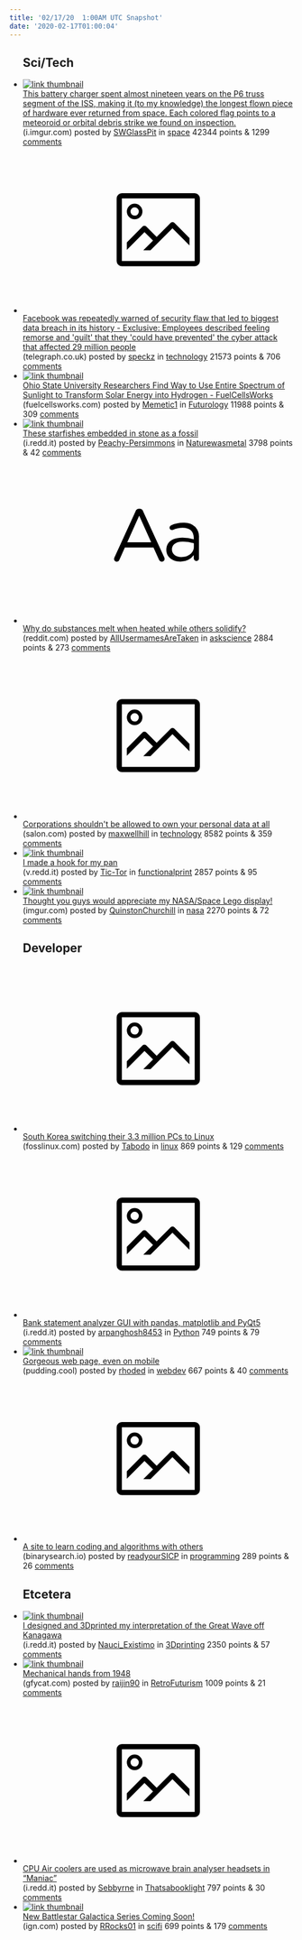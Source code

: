 ```yaml
---
title: '02/17/20  1:00AM UTC Snapshot'
date: '2020-02-17T01:00:04'
---
```

<ul>
<h2>Sci/Tech</h2>

<li><a href='https://i.imgur.com/g4Bf9qE.jpg'><img src='https://b.thumbs.redditmedia.com/egUn9JxF3jFcB7h9MLgWsWoeJYH-Pkwx8Gf3VzuYHHk.jpg' alt='link thumbnail'></a><div><div class='linkTitle'><a href='https://i.imgur.com/g4Bf9qE.jpg'>This battery charger spent almost nineteen years on the P6 truss segment of the ISS, making it (to my knowledge) the longest flown piece of hardware ever returned from space. Each colored flag points to a meteoroid or orbital debris strike we found on inspection.</a></div>(i.imgur.com) posted by <a href='https://www.reddit.com/user/SWGlassPit'>SWGlassPit</a> in <a href='https://www.reddit.com/r/space'>space</a> 42344 points & 1299 <a href='https://www.reddit.com/r/space/comments/f4qwjj/this_battery_charger_spent_almost_nineteen_years/'>comments</a></div></li>

<li><a href='https://www.telegraph.co.uk/technology/2020/02/09/facebook-repeatedly-warned-security-flaw-led-biggest-data-breach/'><svg version='1.1' viewBox='-34 -14 104 64' preserveAspectRatio='xMidYMid meet' xmlns='http://www.w3.org/2000/svg' xmlns:xlink='http://www.w3.org/1999/xlink'>
    <title>link thumbnail</title>
    <path d='M32,4H4A2,2,0,0,0,2,6V30a2,2,0,0,0,2,2H32a2,2,0,0,0,2-2V6A2,2,0,0,0,32,4ZM4,30V6H32V30Z'></path>
    <path d='M8.92,14a3,3,0,1,0-3-3A3,3,0,0,0,8.92,14Zm0-4.6A1.6,1.6,0,1,1,7.33,11,1.6,1.6,0,0,1,8.92,9.41Z'></path>
    <path d='M22.78,15.37l-5.4,5.4-4-4a1,1,0,0,0-1.41,0L5.92,22.9v2.83l6.79-6.79L16,22.18l-3.75,3.75H15l8.45-8.45L30,24V21.18l-5.81-5.81A1,1,0,0,0,22.78,15.37Z'></path>
    </svg></a><div><div class='linkTitle'><a href='https://www.telegraph.co.uk/technology/2020/02/09/facebook-repeatedly-warned-security-flaw-led-biggest-data-breach/'>Facebook was repeatedly warned of security flaw that led to biggest data breach in its history - Exclusive: Employees described feeling remorse and 'guilt' that they 'could have prevented' the cyber attack that affected 29 million people</a></div>(telegraph.co.uk) posted by <a href='https://www.reddit.com/user/speckz'>speckz</a> in <a href='https://www.reddit.com/r/technology'>technology</a> 21573 points & 706 <a href='https://www.reddit.com/r/technology/comments/f4sja8/facebook_was_repeatedly_warned_of_security_flaw/'>comments</a></div></li>

<li><a href='https://fuelcellsworks.com/news/ohio-state-university-researchers-find-way-to-entire-spectrum-of-sunlight-to-transform-solar-energy-into-hydrogen/'><img src='https://a.thumbs.redditmedia.com/s3cMUc0Fyns5WwNAJGMR6mhSax7MkffgBpOfCaOF_V4.jpg' alt='link thumbnail'></a><div><div class='linkTitle'><a href='https://fuelcellsworks.com/news/ohio-state-university-researchers-find-way-to-entire-spectrum-of-sunlight-to-transform-solar-energy-into-hydrogen/'>Ohio State University Researchers Find Way to Use Entire Spectrum of Sunlight to Transform Solar Energy into Hydrogen - FuelCellsWorks</a></div>(fuelcellsworks.com) posted by <a href='https://www.reddit.com/user/Memetic1'>Memetic1</a> in <a href='https://www.reddit.com/r/Futurology'>Futurology</a> 11988 points & 309 <a href='https://www.reddit.com/r/Futurology/comments/f4qx2m/ohio_state_university_researchers_find_way_to_use/'>comments</a></div></li>

<li><a href='https://i.redd.it/32lb4siqpah41.jpg'><img src='https://b.thumbs.redditmedia.com/DdfUTkKcnJfBSaxZdpaZ2NgbqhcZ483tQf6-Fdadzmo.jpg' alt='link thumbnail'></a><div><div class='linkTitle'><a href='https://i.redd.it/32lb4siqpah41.jpg'>These starfishes embedded in stone as a fossil</a></div>(i.redd.it) posted by <a href='https://www.reddit.com/user/Peachy-Persimmons'>Peachy-Persimmons</a> in <a href='https://www.reddit.com/r/Naturewasmetal'>Naturewasmetal</a> 3798 points & 42 <a href='https://www.reddit.com/r/Naturewasmetal/comments/f4rapa/these_starfishes_embedded_in_stone_as_a_fossil/'>comments</a></div></li>

<li><a href='https://www.reddit.com/r/askscience/comments/f4pbvc/why_do_substances_melt_when_heated_while_others/'><svg version='1.1' viewBox='-34 -12 104 64' preserveAspectRatio='xMidYMid slice' xmlns='http://www.w3.org/2000/svg' xmlns:xlink='http://www.w3.org/1999/xlink'>
    <title>text link thumbnail</title>
    <path d='M12.19,8.84a1.45,1.45,0,0,0-1.4-1h-.12a1.46,1.46,0,0,0-1.42,1L1.14,26.56a1.29,1.29,0,0,0-.14.59,1,1,0,0,0,1,1,1.12,1.12,0,0,0,1.08-.77l2.08-4.65h11l2.08,4.59a1.24,1.24,0,0,0,1.12.83,1.08,1.08,0,0,0,1.08-1.08,1.64,1.64,0,0,0-.14-.57ZM6.08,20.71l4.59-10.22,4.6,10.22Z'>
    </path>
    <path d='M32.24,14.78A6.35,6.35,0,0,0,27.6,13.2a11.36,11.36,0,0,0-4.7,1,1,1,0,0,0-.58.89,1,1,0,0,0,.94.92,1.23,1.23,0,0,0,.39-.08,8.87,8.87,0,0,1,3.72-.81c2.7,0,4.28,1.33,4.28,3.92v.5a15.29,15.29,0,0,0-4.42-.61c-3.64,0-6.14,1.61-6.14,4.64v.05c0,2.95,2.7,4.48,5.37,4.48a6.29,6.29,0,0,0,5.19-2.48V26.9a1,1,0,0,0,1,1,1,1,0,0,0,1-1.06V19A5.71,5.71,0,0,0,32.24,14.78Zm-.56,7.7c0,2.28-2.17,3.89-4.81,3.89-1.94,0-3.61-1.06-3.61-2.86v-.06c0-1.8,1.5-3,4.2-3a15.2,15.2,0,0,1,4.22.61Z'>
    </path>
    </svg></a><div><div class='linkTitle'><a href='https://www.reddit.com/r/askscience/comments/f4pbvc/why_do_substances_melt_when_heated_while_others/'>Why do substances melt when heated while others solidify?</a></div>(reddit.com) posted by <a href='https://www.reddit.com/user/AllUsermamesAreTaken'>AllUsermamesAreTaken</a> in <a href='https://www.reddit.com/r/askscience'>askscience</a> 2884 points & 273 <a href='https://www.reddit.com/r/askscience/comments/f4pbvc/why_do_substances_melt_when_heated_while_others/'>comments</a></div></li>

<li><a href='https://www.salon.com/2020/02/15/corporations-shouldnt-be-allowed-to-own-your-personal-data-at-all/'><svg version='1.1' viewBox='-34 -14 104 64' preserveAspectRatio='xMidYMid meet' xmlns='http://www.w3.org/2000/svg' xmlns:xlink='http://www.w3.org/1999/xlink'>
    <title>link thumbnail</title>
    <path d='M32,4H4A2,2,0,0,0,2,6V30a2,2,0,0,0,2,2H32a2,2,0,0,0,2-2V6A2,2,0,0,0,32,4ZM4,30V6H32V30Z'></path>
    <path d='M8.92,14a3,3,0,1,0-3-3A3,3,0,0,0,8.92,14Zm0-4.6A1.6,1.6,0,1,1,7.33,11,1.6,1.6,0,0,1,8.92,9.41Z'></path>
    <path d='M22.78,15.37l-5.4,5.4-4-4a1,1,0,0,0-1.41,0L5.92,22.9v2.83l6.79-6.79L16,22.18l-3.75,3.75H15l8.45-8.45L30,24V21.18l-5.81-5.81A1,1,0,0,0,22.78,15.37Z'></path>
    </svg></a><div><div class='linkTitle'><a href='https://www.salon.com/2020/02/15/corporations-shouldnt-be-allowed-to-own-your-personal-data-at-all/'>Corporations shouldn't be allowed to own your personal data at all</a></div>(salon.com) posted by <a href='https://www.reddit.com/user/maxwellhill'>maxwellhill</a> in <a href='https://www.reddit.com/r/technology'>technology</a> 8582 points & 359 <a href='https://www.reddit.com/r/technology/comments/f4l930/corporations_shouldnt_be_allowed_to_own_your/'>comments</a></div></li>

<li><a href='https://v.redd.it/m1dc48dd3bh41'><img src='https://a.thumbs.redditmedia.com/wJHNSwy44GKvZjdNo-lV8icsd35Kcoesg3U40f_gWZ4.jpg' alt='link thumbnail'></a><div><div class='linkTitle'><a href='https://v.redd.it/m1dc48dd3bh41'>I made a hook for my pan</a></div>(v.redd.it) posted by <a href='https://www.reddit.com/user/Tic-Tor'>Tic-Tor</a> in <a href='https://www.reddit.com/r/functionalprint'>functionalprint</a> 2857 points & 95 <a href='https://www.reddit.com/r/functionalprint/comments/f4samq/i_made_a_hook_for_my_pan/'>comments</a></div></li>

<li><a href='https://imgur.com/R7rAA7k'><img src='https://a.thumbs.redditmedia.com/7wC5Igv0WxJhfmq923uEZq7HEa4xw8-eb-zT2_L6ZJ8.jpg' alt='link thumbnail'></a><div><div class='linkTitle'><a href='https://imgur.com/R7rAA7k'>Thought you guys would appreciate my NASA/Space Lego display!</a></div>(imgur.com) posted by <a href='https://www.reddit.com/user/QuinstonChurchill'>QuinstonChurchill</a> in <a href='https://www.reddit.com/r/nasa'>nasa</a> 2270 points & 72 <a href='https://www.reddit.com/r/nasa/comments/f4qi4e/thought_you_guys_would_appreciate_my_nasaspace/'>comments</a></div></li>

<h2>Developer</h2>

<li><a href='https://www.fosslinux.com/29117/south-korea-switching-their-3-3-million-pcs-to-linux.htm'><svg version='1.1' viewBox='-34 -14 104 64' preserveAspectRatio='xMidYMid meet' xmlns='http://www.w3.org/2000/svg' xmlns:xlink='http://www.w3.org/1999/xlink'>
    <title>link thumbnail</title>
    <path d='M32,4H4A2,2,0,0,0,2,6V30a2,2,0,0,0,2,2H32a2,2,0,0,0,2-2V6A2,2,0,0,0,32,4ZM4,30V6H32V30Z'></path>
    <path d='M8.92,14a3,3,0,1,0-3-3A3,3,0,0,0,8.92,14Zm0-4.6A1.6,1.6,0,1,1,7.33,11,1.6,1.6,0,0,1,8.92,9.41Z'></path>
    <path d='M22.78,15.37l-5.4,5.4-4-4a1,1,0,0,0-1.41,0L5.92,22.9v2.83l6.79-6.79L16,22.18l-3.75,3.75H15l8.45-8.45L30,24V21.18l-5.81-5.81A1,1,0,0,0,22.78,15.37Z'></path>
    </svg></a><div><div class='linkTitle'><a href='https://www.fosslinux.com/29117/south-korea-switching-their-3-3-million-pcs-to-linux.htm'>South Korea switching their 3.3 million PCs to Linux</a></div>(fosslinux.com) posted by <a href='https://www.reddit.com/user/Tabodo'>Tabodo</a> in <a href='https://www.reddit.com/r/linux'>linux</a> 869 points & 129 <a href='https://www.reddit.com/r/linux/comments/f4wk2b/south_korea_switching_their_33_million_pcs_to/'>comments</a></div></li>

<li><a href='https://i.redd.it/133j2mxb59h41.png'><svg version='1.1' viewBox='-34 -14 104 64' preserveAspectRatio='xMidYMid meet' xmlns='http://www.w3.org/2000/svg' xmlns:xlink='http://www.w3.org/1999/xlink'>
    <title>link thumbnail</title>
    <path d='M32,4H4A2,2,0,0,0,2,6V30a2,2,0,0,0,2,2H32a2,2,0,0,0,2-2V6A2,2,0,0,0,32,4ZM4,30V6H32V30Z'></path>
    <path d='M8.92,14a3,3,0,1,0-3-3A3,3,0,0,0,8.92,14Zm0-4.6A1.6,1.6,0,1,1,7.33,11,1.6,1.6,0,0,1,8.92,9.41Z'></path>
    <path d='M22.78,15.37l-5.4,5.4-4-4a1,1,0,0,0-1.41,0L5.92,22.9v2.83l6.79-6.79L16,22.18l-3.75,3.75H15l8.45-8.45L30,24V21.18l-5.81-5.81A1,1,0,0,0,22.78,15.37Z'></path>
    </svg></a><div><div class='linkTitle'><a href='https://i.redd.it/133j2mxb59h41.png'>Bank statement analyzer GUI with pandas, matplotlib and PyQt5</a></div>(i.redd.it) posted by <a href='https://www.reddit.com/user/arpanghosh8453'>arpanghosh8453</a> in <a href='https://www.reddit.com/r/Python'>Python</a> 749 points & 79 <a href='https://www.reddit.com/r/Python/comments/f4oaag/bank_statement_analyzer_gui_with_pandas/'>comments</a></div></li>

<li><a href='https://pudding.cool/2017/05/song-repetition/?fbclid=IwAR0BAUJ_L_BXM_QWG0iF2P-fSuHPfkIgCPT_HZa8nXzEHoUBIi6LNOS1FUM'><img src='https://b.thumbs.redditmedia.com/PMQeDAukDn-HS6LpsZ8IsQFTueEJH-Ra9pGGYQ57K_c.jpg' alt='link thumbnail'></a><div><div class='linkTitle'><a href='https://pudding.cool/2017/05/song-repetition/?fbclid=IwAR0BAUJ_L_BXM_QWG0iF2P-fSuHPfkIgCPT_HZa8nXzEHoUBIi6LNOS1FUM'>Gorgeous web page, even on mobile</a></div>(pudding.cool) posted by <a href='https://www.reddit.com/user/rhoded'>rhoded</a> in <a href='https://www.reddit.com/r/webdev'>webdev</a> 667 points & 40 <a href='https://www.reddit.com/r/webdev/comments/f4qmc5/gorgeous_web_page_even_on_mobile/'>comments</a></div></li>

<li><a href='https://binarysearch.io/'><svg version='1.1' viewBox='-34 -14 104 64' preserveAspectRatio='xMidYMid meet' xmlns='http://www.w3.org/2000/svg' xmlns:xlink='http://www.w3.org/1999/xlink'>
    <title>link thumbnail</title>
    <path d='M32,4H4A2,2,0,0,0,2,6V30a2,2,0,0,0,2,2H32a2,2,0,0,0,2-2V6A2,2,0,0,0,32,4ZM4,30V6H32V30Z'></path>
    <path d='M8.92,14a3,3,0,1,0-3-3A3,3,0,0,0,8.92,14Zm0-4.6A1.6,1.6,0,1,1,7.33,11,1.6,1.6,0,0,1,8.92,9.41Z'></path>
    <path d='M22.78,15.37l-5.4,5.4-4-4a1,1,0,0,0-1.41,0L5.92,22.9v2.83l6.79-6.79L16,22.18l-3.75,3.75H15l8.45-8.45L30,24V21.18l-5.81-5.81A1,1,0,0,0,22.78,15.37Z'></path>
    </svg></a><div><div class='linkTitle'><a href='https://binarysearch.io/'>A site to learn coding and algorithms with others</a></div>(binarysearch.io) posted by <a href='https://www.reddit.com/user/readyourSICP'>readyourSICP</a> in <a href='https://www.reddit.com/r/programming'>programming</a> 289 points & 26 <a href='https://www.reddit.com/r/programming/comments/f4u7f0/a_site_to_learn_coding_and_algorithms_with_others/'>comments</a></div></li>

<h2>Etcetera</h2>

<li><a href='https://i.redd.it/9xpgygwe9ah41.jpg'><img src='https://b.thumbs.redditmedia.com/IEJ3P9oRtqpkpupobudfUDm_Ckpj75L6MJUh6vYSX6U.jpg' alt='link thumbnail'></a><div><div class='linkTitle'><a href='https://i.redd.it/9xpgygwe9ah41.jpg'>I designed and 3Dprinted my interpretation of the Great Wave off Kanagawa</a></div>(i.redd.it) posted by <a href='https://www.reddit.com/user/Nauci_Existimo'>Nauci_Existimo</a> in <a href='https://www.reddit.com/r/3Dprinting'>3Dprinting</a> 2350 points & 57 <a href='https://www.reddit.com/r/3Dprinting/comments/f4qacw/i_designed_and_3dprinted_my_interpretation_of_the/'>comments</a></div></li>

<li><a href='https://gfycat.com/lankydefiniteicelandgull'><img src='https://b.thumbs.redditmedia.com/c3ZWF9dckXfBog87vGg9EZzDkWYfrCakU8usnY-WERk.jpg' alt='link thumbnail'></a><div><div class='linkTitle'><a href='https://gfycat.com/lankydefiniteicelandgull'>Mechanical hands from 1948</a></div>(gfycat.com) posted by <a href='https://www.reddit.com/user/raijin90'>raijin90</a> in <a href='https://www.reddit.com/r/RetroFuturism'>RetroFuturism</a> 1009 points & 21 <a href='https://www.reddit.com/r/RetroFuturism/comments/f4u8xh/mechanical_hands_from_1948/'>comments</a></div></li>

<li><a href='https://i.redd.it/vhbym0b2fwg41.jpg'><svg version='1.1' viewBox='-34 -14 104 64' preserveAspectRatio='xMidYMid meet' xmlns='http://www.w3.org/2000/svg' xmlns:xlink='http://www.w3.org/1999/xlink'>
    <title>link thumbnail</title>
    <path d='M32,4H4A2,2,0,0,0,2,6V30a2,2,0,0,0,2,2H32a2,2,0,0,0,2-2V6A2,2,0,0,0,32,4ZM4,30V6H32V30Z'></path>
    <path d='M8.92,14a3,3,0,1,0-3-3A3,3,0,0,0,8.92,14Zm0-4.6A1.6,1.6,0,1,1,7.33,11,1.6,1.6,0,0,1,8.92,9.41Z'></path>
    <path d='M22.78,15.37l-5.4,5.4-4-4a1,1,0,0,0-1.41,0L5.92,22.9v2.83l6.79-6.79L16,22.18l-3.75,3.75H15l8.45-8.45L30,24V21.18l-5.81-5.81A1,1,0,0,0,22.78,15.37Z'></path>
    </svg></a><div><div class='linkTitle'><a href='https://i.redd.it/vhbym0b2fwg41.jpg'>CPU Air coolers are used as microwave brain analyser headsets in “Maniac”</a></div>(i.redd.it) posted by <a href='https://www.reddit.com/user/Sebbyrne'>Sebbyrne</a> in <a href='https://www.reddit.com/r/Thatsabooklight'>Thatsabooklight</a> 797 points & 30 <a href='https://www.reddit.com/r/Thatsabooklight/comments/f4l7z8/cpu_air_coolers_are_used_as_microwave_brain/'>comments</a></div></li>

<li><a href='https://www.ign.com/articles/bsg-creator-confirms-reboot-series-takes-place-in-the-same-universe-mr-robot-battlestar-galactica-peacock'><img src='https://b.thumbs.redditmedia.com/KR2BsKua0YiuHPu3mQi7H4rGmCAO-UE8Oj8dNuJQ9HU.jpg' alt='link thumbnail'></a><div><div class='linkTitle'><a href='https://www.ign.com/articles/bsg-creator-confirms-reboot-series-takes-place-in-the-same-universe-mr-robot-battlestar-galactica-peacock'>New Battlestar Galactica Series Coming Soon!</a></div>(ign.com) posted by <a href='https://www.reddit.com/user/RRocks01'>RRocks01</a> in <a href='https://www.reddit.com/r/scifi'>scifi</a> 699 points & 179 <a href='https://www.reddit.com/r/scifi/comments/f4ru00/new_battlestar_galactica_series_coming_soon/'>comments</a></div></li>

</ul>
